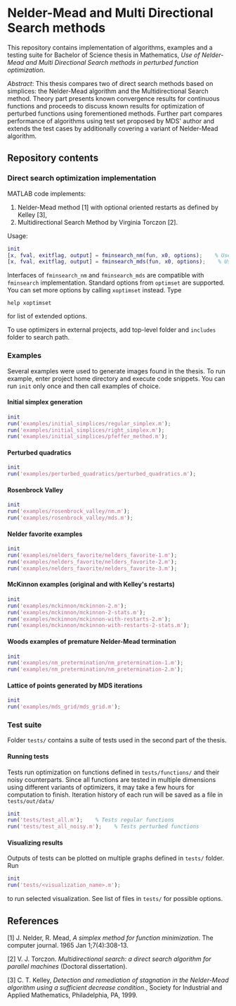 # Nelder-Mead and Multi Directional Search methods

This repository contains implementation of algorithms, examples and a testing suite for Bachelor of Science thesis in Mathematics, _Use of Nelder-Mead and Multi Directional Search methods in perturbed function optimization_.

_Abstract_: This thesis compares two of direct search methods based on simplices: the Nelder-Mead algorithm and the Multidirectional Search method. Theory part presents known convergence results for continuous functions and proceeds to discuss known results for optimization of perturbed functions using forementioned methods. Further part compares performance of algorithms using test set proposed by MDS' author and extends the test cases by additionally covering a variant of Nelder-Mead algorithm.

## Repository contents

### Direct search optimization implementation

MATLAB code implements:

1. Nelder-Mead method [1] with optional oriented restarts as defined by Kelley [3],
1. Multidirectional Search Method by Virginia Torczon [2].

Usage:
```matlab
init
[x, fval, exitflag, output] = fminsearch_nm(fun, x0, options);    % Uses NM method
[x, fval, exitflag, output] = fminsearch_mds(fun, x0, options);    % Uses MDS method
```

Interfaces of `fminsearch_nm` and `fminsearch_mds` are compatible with `fminsearch` implementation. Standard options from `optimset` are supported. You can set more options by calling `xoptimset` instead. Type
```
help xoptimset
```
for list of extended options.

To use optimizers in external projects, add top-level folder and `includes` folder to search path.

### Examples

Several examples were used to generate images found in the thesis. To run example, enter project home directory and execute code snippets. You can run `init` only once and then call examples of choice.

#### Initial simplex generation

```matlab
init
run('examples/initial_simplices/regular_simplex.m');
run('examples/initial_simplices/right_simplex.m');
run('examples/initial_simplices/pfeffer_method.m');
```

#### Perturbed quadratics

```matlab
init
run('examples/perturbed_quadratics/perturbed_quadratics.m');
```

#### Rosenbrock Valley

```matlab
init
run('examples/rosenbrock_valley/nm.m');
run('examples/rosenbrock_valley/mds.m');
```

#### Nelder favorite examples

```matlab
init
run('examples/nelders_favorite/nelders_favorite-1.m');
run('examples/nelders_favorite/nelders_favorite-2.m');
run('examples/nelders_favorite/nelders_favorite-3.m');
```

#### McKinnon examples (original and with Kelley's restarts)

```matlab
init
run('examples/mckinnon/mckinnon-2.m');
run('examples/mckinnon/mckinnon-2-stats.m');
run('examples/mckinnon/mckinnon-with-restarts-2.m');
run('examples/mckinnon/mckinnon-with-restarts-2-stats.m');
```

#### Woods examples of premature Nelder-Mead termination

```matlab
init
run('examples/nm_pretermination/nm_pretermination-1.m');
run('examples/nm_pretermination/nm_pretermination-2.m');
```

#### Lattice of points generated by MDS iterations

```matlab
init
run('examples/mds_grid/mds_grid.m');
```

### Test suite

Folder `tests/` contains a suite of tests used in the second part of the thesis.

#### Running tests

Tests run optimization on functions defined in `tests/functions/` and their noisy counterparts. Since all functions are tested in multiple dimensions using different variants of optimizers, it may take a few hours for computation to finish. Iteration history of each run will be saved as a file in `tests/out/data/`

```matlab
init
run('tests/test_all.m');    % Tests regular functions
run('tests/test_all_noisy.m');    % Tests perturbed functions
```

#### Visualizing results

Outputs of tests can be plotted on multiple graphs defined in `tests/` folder. Run
```matlab
init
run('tests/<visualization_name>.m');
```
to run selected visualization. See list of files in `tests/` for possible options.

## References

[1] J. Nelder, R. Mead, _A simplex method for function minimization_. The computer journal. 1965 Jan 1;7(4):308-13.

[2] V. J. Torczon. _Multidirectional search: a direct search algorithm for parallel machines_ (Doctoral dissertation).

[3] C. T. Kelley, _Detection and remediation of stagnation in the Nelder-Mead algorithm using a sufficient decrease condition_., Society for Industrial and Applied Mathematics, Philadelphia, PA, 1999.
